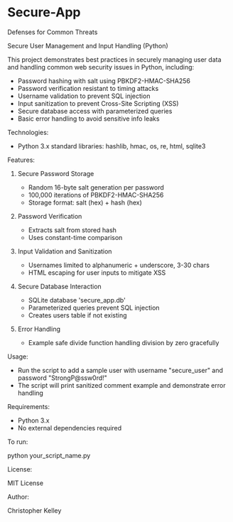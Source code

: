 # Secure-App
Defenses for Common Threats

Secure User Management and Input Handling (Python)

This project demonstrates best practices in securely managing user data and handling common web security issues in Python, including:

- Password hashing with salt using PBKDF2-HMAC-SHA256
- Password verification resistant to timing attacks
- Username validation to prevent SQL injection
- Input sanitization to prevent Cross-Site Scripting (XSS)
- Secure database access with parameterized queries
- Basic error handling to avoid sensitive info leaks

Technologies:

- Python 3.x standard libraries: hashlib, hmac, os, re, html, sqlite3

Features:

1. Secure Password Storage
   - Random 16-byte salt generation per password
   - 100,000 iterations of PBKDF2-HMAC-SHA256
   - Storage format: salt (hex) + hash (hex)

2. Password Verification
   - Extracts salt from stored hash
   - Uses constant-time comparison

3. Input Validation and Sanitization
   - Usernames limited to alphanumeric + underscore, 3-30 chars
   - HTML escaping for user inputs to mitigate XSS

4. Secure Database Interaction
   - SQLite database 'secure_app.db'
   - Parameterized queries prevent SQL injection
   - Creates users table if not existing

5. Error Handling
   - Example safe divide function handling division by zero gracefully

Usage:

- Run the script to add a sample user with username "secure_user" and password "StrongP@ssw0rd!"
- The script will print sanitized comment example and demonstrate error handling

Requirements:

- Python 3.x
- No external dependencies required

To run:

python your_script_name.py

License:

MIT License

Author:

Christopher Kelley
